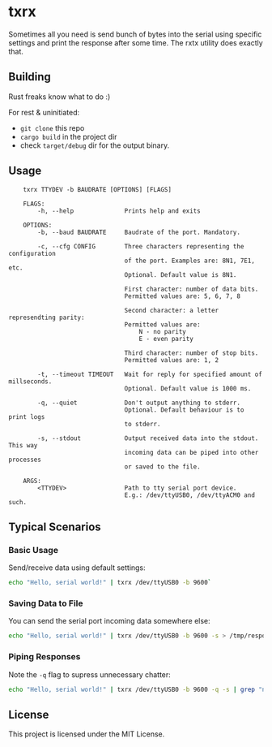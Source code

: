 # txrx

Sometimes all you need is send bunch of bytes into the serial using specific settings and print
the response after some time. The rxtx utility does exactly that.

## Building

Rust freaks know what to do :)

For rest & uninitiated:

 * `git clone` this repo
 * `cargo build` in the project dir
 * check `target/debug` dir for the output binary.

## Usage

```
    txrx TTYDEV -b BAUDRATE [OPTIONS] [FLAGS]

    FLAGS:
        -h, --help              Prints help and exits

    OPTIONS:
        -b, --baud BAUDRATE     Baudrate of the port. Mandatory.

        -c, --cfg CONFIG        Three characters representing the configuration
                                of the port. Examples are: 8N1, 7E1, etc.
                                Optional. Default value is 8N1.

                                First character: number of data bits.
                                Permitted values are: 5, 6, 7, 8

                                Second character: a letter represendting parity:
                                Permitted values are:
                                    N - no parity
                                    E - even parity

                                Third character: number of stop bits.
                                Permitted values are: 1, 2

        -t, --timeout TIMEOUT   Wait for reply for specified amount of millseconds.
                                Optional. Default value is 1000 ms.

        -q, --quiet             Don't output anything to stderr.
                                Optional. Default behaviour is to print logs
                                to stderr.

        -s, --stdout            Output received data into the stdout. This way
                                incoming data can be piped into other processes
                                or saved to the file.

    ARGS:
        <TTYDEV>                Path to tty serial port device.
                                E.g.: /dev/ttyUSB0, /dev/ttyACM0 and such.
```

## Typical Scenarios

### Basic Usage

Send/receive data using default settings:

```sh
echo "Hello, serial world!" | txrx /dev/ttyUSB0 -b 9600`
```

### Saving Data to File

You can send the serial port incoming data somewhere else:

```sh
echo "Hello, serial world!" | txrx /dev/ttyUSB0 -b 9600 -s > /tmp/response.bin
```

### Piping Responses

Note the `-q` flag to supress unnecessary chatter:

```sh
echo "Hello, serial world!" | txrx /dev/ttyUSB0 -b 9600 -q -s | grep "needle"
```

## License

This project is licensed under the MIT License.